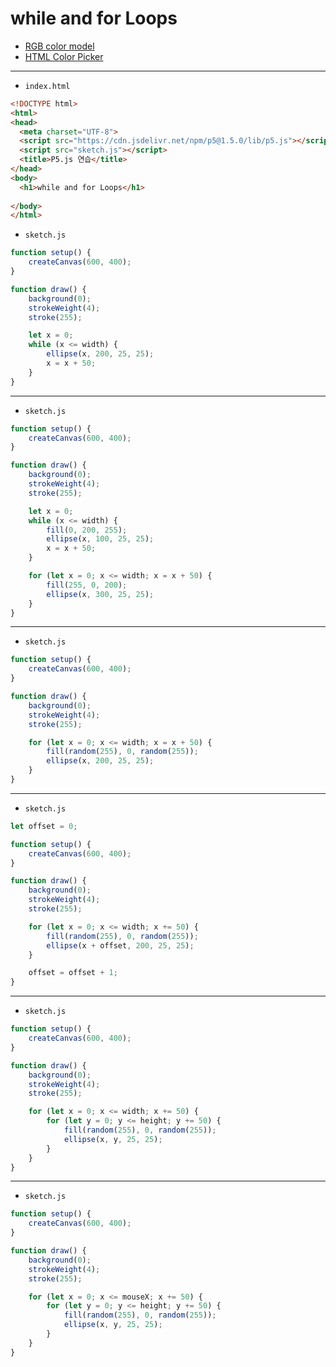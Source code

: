 # while and for Loops

- [RGB color model](https://en.wikipedia.org/wiki/RGB_color_model)
- [HTML Color Picker](https://www.w3schools.com/colors/colors_picker.asp)

---

- `index.html`

```html
<!DOCTYPE html>
<html>
<head>
  <meta charset="UTF-8">
  <script src="https://cdn.jsdelivr.net/npm/p5@1.5.0/lib/p5.js"></script>
  <script src="sketch.js"></script>
  <title>P5.js 연습</title>
</head>
<body>
  <h1>while and for Loops</h1>
  
</body>
</html>
```


- `sketch.js`

```javascript
function setup() {
    createCanvas(600, 400);
}

function draw() {
    background(0);
    strokeWeight(4);
    stroke(255);

    let x = 0;
    while (x <= width) {
        ellipse(x, 200, 25, 25);
        x = x + 50;
    }
}
```

---

- `sketch.js`

```javascript
function setup() {
    createCanvas(600, 400);
}

function draw() {
    background(0);
    strokeWeight(4);
    stroke(255);

    let x = 0;
    while (x <= width) {
        fill(0, 200, 255);
        ellipse(x, 100, 25, 25);
        x = x + 50;
    }

    for (let x = 0; x <= width; x = x + 50) {
        fill(255, 0, 200);
        ellipse(x, 300, 25, 25);
    }
}
```

---

- `sketch.js`

```javascript
function setup() {
    createCanvas(600, 400);
}

function draw() {
    background(0);
    strokeWeight(4);
    stroke(255);

    for (let x = 0; x <= width; x = x + 50) {
        fill(random(255), 0, random(255));
        ellipse(x, 200, 25, 25);
    }
}
```


---

- `sketch.js`

```javascript
let offset = 0;

function setup() {
    createCanvas(600, 400);
}

function draw() {
    background(0);
    strokeWeight(4);
    stroke(255);

    for (let x = 0; x <= width; x += 50) {
        fill(random(255), 0, random(255));
        ellipse(x + offset, 200, 25, 25);
    }

    offset = offset + 1;
}
```

---

- `sketch.js`

```javascript
function setup() {
    createCanvas(600, 400);
}

function draw() {
    background(0);
    strokeWeight(4);
    stroke(255);

    for (let x = 0; x <= width; x += 50) {
        for (let y = 0; y <= height; y += 50) {
            fill(random(255), 0, random(255));
            ellipse(x, y, 25, 25);
        }
    }   
}
```

---

- `sketch.js`

```javascript
function setup() {
    createCanvas(600, 400);
}

function draw() {
    background(0);
    strokeWeight(4);
    stroke(255);

    for (let x = 0; x <= mouseX; x += 50) {
        for (let y = 0; y <= height; y += 50) {
            fill(random(255), 0, random(255));
            ellipse(x, y, 25, 25);
        }
    }   
}
```
